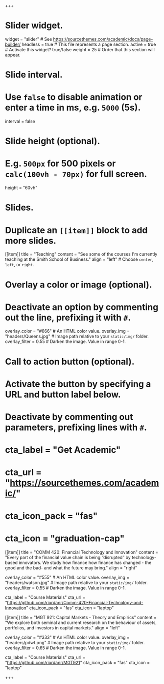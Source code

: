 +++
# Slider widget.
widget = "slider"  # See https://sourcethemes.com/academic/docs/page-builder/
headless = true  # This file represents a page section.
active = true   # Activate this widget? true/false
weight = 25  # Order that this section will appear.

# Slide interval.
# Use `false` to disable animation or enter a time in ms, e.g. `5000` (5s).
interval = false

# Slide height (optional).
# E.g. `500px` for 500 pixels or `calc(100vh - 70px)` for full screen.
height = "60vh"

# Slides.
# Duplicate an `[[item]]` block to add more slides.
[[item]]
  title = "Teaching"
  content = "See some of the courses I'm currently teaching at the Smith School of Business."
  align = "left"  # Choose `center`, `left`, or `right`.

  # Overlay a color or image (optional).
  #   Deactivate an option by commenting out the line, prefixing it with `#`.
  overlay_color = "#666"  # An HTML color value.
  overlay_img = "headers/Queens.jpg"  # Image path relative to your `static/img/` folder.
  overlay_filter = 0.55  # Darken the image. Value in range 0-1.

  # Call to action button (optional).
  #   Activate the button by specifying a URL and button label below.
  #   Deactivate by commenting out parameters, prefixing lines with `#`.
#  cta_label = "Get Academic"
#  cta_url = "https://sourcethemes.com/academic/"
#  cta_icon_pack = "fas"
#  cta_icon = "graduation-cap"

[[item]]
  title = "COMM 420: Financial Technology and Innovation"
  content = "Every part of the financial value chain is being “disrupted” by technology-based innovators. We study how finance how finance has changed - the good and the bad- and what the future may bring."
  align = "right"

  overlay_color = "#555"  # An HTML color value.
  overlay_img = "headers/watson.jpg"  # Image path relative to your `static/img/` folder.
  overlay_filter = 0.55  # Darken the image. Value in range 0-1.

  cta_label = "Course Materials"
  cta_url = "https://github.com/riordanr/Comm-420-Financial-Technology-and-Innovation"
  cta_icon_pack = "fas"
  cta_icon = "laptop"

[[item]]
  title = "MGT 921: Capital Markets - Theory and Empirics"
  content = "We explore both seminal and current research on the behaviour of assets, portfolios, and investors in capital markets."
  align = "left"

  overlay_color = "#333"  # An HTML color value.
  overlay_img = "headers/pdwt.png"  # Image path relative to your `static/img/` folder.
  overlay_filter = 0.65  # Darken the image. Value in range 0-1.

  cta_label = "Course Materials"
  cta_url = "https://github.com/riordanr/MGT921"
  cta_icon_pack = "fas"
  cta_icon = "laptop"

+++
